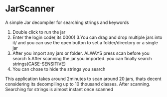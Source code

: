 # JarScanner
A simple Jar decompiler for searching strings and keywords

1. Double click to run the jar
2. Enter the login code( its 0000)
3.You can drag and drop multiple jars into it/ and you can use the open button to set a folder/directory or a single jar
4. After you import any jars or folder. ALWAYS press scan before you search
5.After scanning the jar you imported. you can finally search strings(CASE-SENSITIVE)
6. You can chose to hide the strings you search

This application takes around 2minutes to scan around 20 jars, thats decent considering its decompiling up to 10 thousand classes.
After scanning. Searching for strings is almost instant once scanned
